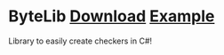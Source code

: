 # ByteLib [Download](https://github.com/Biitez/ByteLib/releases/tag/v1.0.0) [Example](https://github.com/Biitez/ByteLib/blob/master/Example/NordVPN.cs)

Library to easily create checkers in C#!

